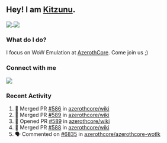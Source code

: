 ## Hey! I am [Kitzunu](https://Github.com/Kitzunu).

<a href="https://github-readme-stats.kitzunu.vercel.app/api?username=Kitzunu&show_icons=true&theme=dark">
  <img align="center" src="https://github-readme-stats.kitzunu.vercel.app/api?username=Kitzunu&show_icons=true&theme=dark" />
</a>
<a href="https://github-readme-stats.kitzunu.vercel.app/api?username=Kitzunu&show_icons=true&theme=dark">
  <img align="center" src="https://github-readme-stats.vercel.app/api/top-langs/?username=Kitzunu&layout=compact&theme=dark" />
</a>

### What do I do?

I focus on WoW Emulation at [AzerothCore](https://Github.com/AzerothCore). Come join us ;)

### Connect with me
[![](https://img.shields.io/badge/AzerothCore%20Discord-Connect%20with%20me!-green)](https://discord.com/invite/gkt4y2x)

### Recent Activity

<!--START_SECTION:activity-->
1. 🎉 Merged PR [#586](https://github.com/azerothcore/wiki/pull/586) in [azerothcore/wiki](https://github.com/azerothcore/wiki)
2. 🎉 Merged PR [#589](https://github.com/azerothcore/wiki/pull/589) in [azerothcore/wiki](https://github.com/azerothcore/wiki)
3. 💪 Opened PR [#589](https://github.com/azerothcore/wiki/pull/589) in [azerothcore/wiki](https://github.com/azerothcore/wiki)
4. 🎉 Merged PR [#588](https://github.com/azerothcore/wiki/pull/588) in [azerothcore/wiki](https://github.com/azerothcore/wiki)
5. 🗣 Commented on [#6835](https://github.com/azerothcore/azerothcore-wotlk/issues/6835) in [azerothcore/azerothcore-wotlk](https://github.com/azerothcore/azerothcore-wotlk)
<!--END_SECTION:activity-->
